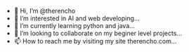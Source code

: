 - 👋 Hi, I’m @therencho
- 👀 I’m interested in AI and web developing...
- 🌱 I’m currently learning python and java...
- 💞️ I’m looking to collaborate on my beginer level projects...
- 📫 How to reach me by visiting my site therencho.com...

<!---
therencho/therencho is a ✨ special ✨ repository because its `README.md` (this file) appears on your GitHub profile.
You can click the Preview link to take a look at your changes.
--->
